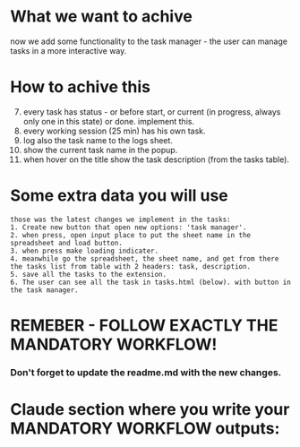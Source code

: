 # What we want to achive
now we add some functionality to the task manager - the user can manage tasks in a more interactive way.

# How to achive this

7. every task has status - or before start, or current (in progress, always only one in this state) or done. implement this.
8. every working session (25 min) has his own task.
9. log also the task name to the logs sheet.
10. show the current task name in the popup.
11. when hover on the title show the task description (from the tasks table).

# Some extra data you will use
```
those was the latest changes we implement in the tasks:
1. Create new button that open new options: 'task manager'.
2. when press, open input place to put the sheet name in the spreadsheet and load button.
3. when press make loading indicater.
4. meanwhile go the spreadsheet, the sheet name, and get from there the tasks list from table with 2 headers: task, description.
5. save all the tasks to the extension.
6. The user can see all the task in tasks.html (below). with button in the task manager.
```

# REMEBER - FOLLOW EXACTLY THE MANDATORY WORKFLOW!
### Don't forget to update the readme.md with the new changes.

# Claude section where you write your MANDATORY WORKFLOW outputs: